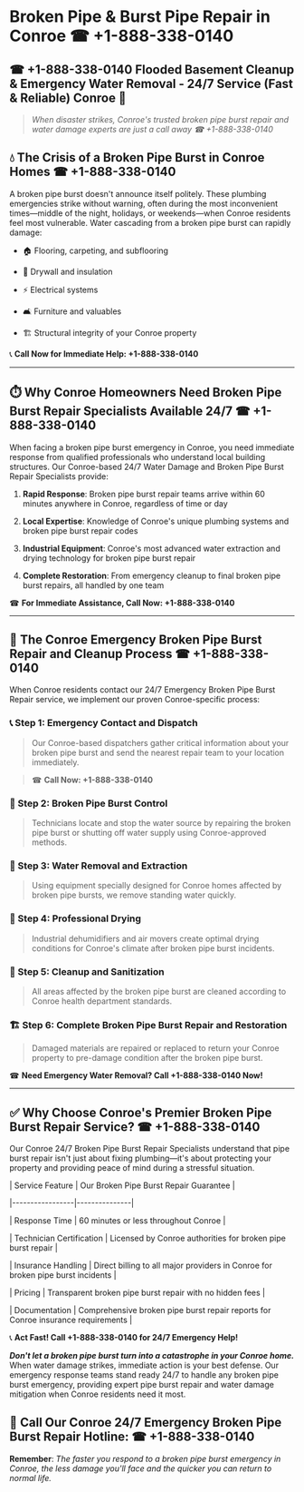 # Broken Pipe & Burst Pipe Repair in Conroe ☎ +1-888-338-0140  
## ☎ +1-888-338-0140 Flooded Basement Cleanup & Emergency Water Removal - 24/7 Service (Fast & Reliable) Conroe 🚨  

> *When disaster strikes, Conroe's trusted broken pipe burst repair and water damage experts are just a call away ☎ +1-888-338-0140*  

## 💧 The Crisis of a Broken Pipe Burst in Conroe Homes ☎ +1-888-338-0140  

A broken pipe burst doesn't announce itself politely. These plumbing emergencies strike without warning, often during the most inconvenient times—middle of the night, holidays, or weekends—when Conroe residents feel most vulnerable. Water cascading from a broken pipe burst can rapidly damage:  

* 🏠 Flooring, carpeting, and subflooring  
* 🧱 Drywall and insulation  
* ⚡ Electrical systems  
* 🛋️ Furniture and valuables  
* 🏗️ Structural integrity of your Conroe property  

📞 **Call Now for Immediate Help: +1-888-338-0140**  

---  

## ⏱️ Why Conroe Homeowners Need Broken Pipe Burst Repair Specialists Available 24/7 ☎ +1-888-338-0140  

When facing a broken pipe burst emergency in Conroe, you need immediate response from qualified professionals who understand local building structures. Our Conroe-based 24/7 Water Damage and Broken Pipe Burst Repair Specialists provide:  

1. **Rapid Response**: Broken pipe burst repair teams arrive within 60 minutes anywhere in Conroe, regardless of time or day  
2. **Local Expertise**: Knowledge of Conroe's unique plumbing systems and broken pipe burst repair codes  
3. **Industrial Equipment**: Conroe's most advanced water extraction and drying technology for broken pipe burst repair  
4. **Complete Restoration**: From emergency cleanup to final broken pipe burst repairs, all handled by one team  

☎ **For Immediate Assistance, Call Now: +1-888-338-0140**  

---  

## 🔧 The Conroe Emergency Broken Pipe Burst Repair and Cleanup Process ☎ +1-888-338-0140  

When Conroe residents contact our 24/7 Emergency Broken Pipe Burst Repair service, we implement our proven Conroe-specific process:  

### 📞 Step 1: Emergency Contact and Dispatch  
> Our Conroe-based dispatchers gather critical information about your broken pipe burst and send the nearest repair team to your location immediately.  
> ☎ **Call Now: +1-888-338-0140**  

### 🚿 Step 2: Broken Pipe Burst Control  
> Technicians locate and stop the water source by repairing the broken pipe burst or shutting off water supply using Conroe-approved methods.  

### 🌊 Step 3: Water Removal and Extraction  
> Using equipment specially designed for Conroe homes affected by broken pipe bursts, we remove standing water quickly.  

### 💨 Step 4: Professional Drying  
> Industrial dehumidifiers and air movers create optimal drying conditions for Conroe's climate after broken pipe burst incidents.  

### 🧼 Step 5: Cleanup and Sanitization  
> All areas affected by the broken pipe burst are cleaned according to Conroe health department standards.  

### 🏗️ Step 6: Complete Broken Pipe Burst Repair and Restoration  
> Damaged materials are repaired or replaced to return your Conroe property to pre-damage condition after the broken pipe burst.  

☎ **Need Emergency Water Removal? Call +1-888-338-0140 Now!**  

---  

## ✅ Why Choose Conroe's Premier Broken Pipe Burst Repair Service? ☎ +1-888-338-0140  

Our Conroe 24/7 Broken Pipe Burst Repair Specialists understand that pipe burst repair isn't just about fixing plumbing—it's about protecting your property and providing peace of mind during a stressful situation.  

| Service Feature | Our Broken Pipe Burst Repair Guarantee |  
|-----------------|---------------|  
| Response Time | 60 minutes or less throughout Conroe |  
| Technician Certification | Licensed by Conroe authorities for broken pipe burst repair |  
| Insurance Handling | Direct billing to all major providers in Conroe for broken pipe burst incidents |  
| Pricing | Transparent broken pipe burst repair with no hidden fees |  
| Documentation | Comprehensive broken pipe burst repair reports for Conroe insurance requirements |  

📞 **Act Fast! Call +1-888-338-0140 for 24/7 Emergency Help!**  

***Don't let a broken pipe burst turn into a catastrophe in your Conroe home.*** When water damage strikes, immediate action is your best defense. Our emergency response teams stand ready 24/7 to handle any broken pipe burst emergency, providing expert pipe burst repair and water damage mitigation when Conroe residents need it most.  

## 📱 Call Our Conroe 24/7 Emergency Broken Pipe Burst Repair Hotline: ☎ +1-888-338-0140  

**Remember**: *The faster you respond to a broken pipe burst emergency in Conroe, the less damage you'll face and the quicker you can return to normal life.*
